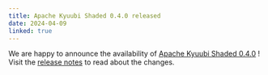 ```yaml
---
title: Apache Kyuubi Shaded 0.4.0 released
date: 2024-04-09
linked: true
---
```

<!---
  Licensed under the Apache License, Version 2.0 (the "License");
  you may not use this file except in compliance with the License.
  You may obtain a copy of the License at

   http://www.apache.org/licenses/LICENSE-2.0

  Unless required by applicable law or agreed to in writing, software
  distributed under the License is distributed on an "AS IS" BASIS,
  WITHOUT WARRANTIES OR CONDITIONS OF ANY KIND, either express or implied.
  See the License for the specific language governing permissions and
  limitations under the License. See accompanying LICENSE file.
-->
We are happy to announce the availability of [Apache Kyuubi Shaded 0.4.0](/shaded-release/0.4.0.html) ! Visit the [release notes](/shaded-release/0.4.0.html) to read about the changes.
